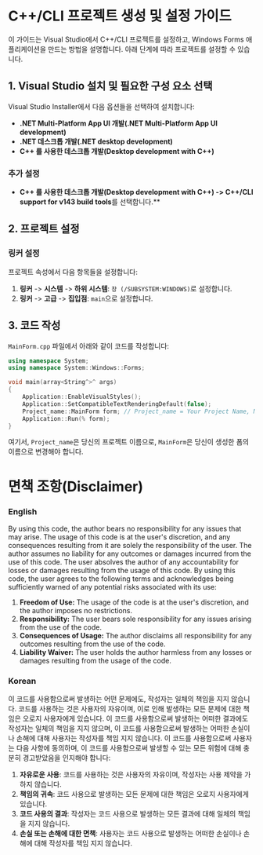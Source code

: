 # C++/CLI 프로젝트 생성 및 설정 가이드

이 가이드는 Visual Studio에서 C++/CLI 프로젝트를 설정하고, Windows Forms 애플리케이션을 만드는 방법을 설명합니다. 아래 단계에 따라 프로젝트를 설정할 수 있습니다.

## 1. Visual Studio 설치 및 필요한 구성 요소 선택

Visual Studio Installer에서 다음 옵션들을 선택하여 설치합니다:

- **.NET Multi-Platform App UI 개발(.NET Multi-Platform App UI development)**
- **.NET 데스크톱 개발(.NET desktop development)**
- **C++ 를 사용한 데스크톱 개발(Desktop development with C++)**

### 추가 설정

- **C++ 를 사용한 데스크톱 개발(Desktop development with C++) -> C++/CLI support for v143 build tools**를 선택합니다.**

## 2. 프로젝트 설정

### 링커 설정

프로젝트 속성에서 다음 항목들을 설정합니다:

1. **링커** -> **시스템** -> **하위 시스템**: `창 (/SUBSYSTEM:WINDOWS)`로 설정합니다.
2. **링커** -> **고급** -> **집입점**: `main`으로 설정합니다.

## 3. 코드 작성

`MainForm.cpp` 파일에서 아래와 같이 코드를 작성합니다:

```cpp
using namespace System;
using namespace System::Windows::Forms;

void main(array<String^>^ args)
{
    Application::EnableVisualStyles();
    Application::SetCompatibleTextRenderingDefault(false);
    Project_name::MainForm form; // Project_name = Your Project Name, MainForm = Your Form Name
    Application::Run(% form);
}
```

여기서, `Project_name`은 당신의 프로젝트 이름으로, `MainForm`은 당신이 생성한 폼의 이름으로 변경해야 합니다.

# **면책 조항(Disclaimer)**
### English
By using this code, the author bears no responsibility for any issues that may arise. The usage of this code is at the user's discretion, and any consequences resulting from it are solely the responsibility of the user. The author assumes no liability for any outcomes or damages incurred from the use of this code. The user absolves the author of any accountability for losses or damages resulting from the usage of this code. By using this code, the user agrees to the following terms and acknowledges being sufficiently warned of any potential risks associated with its use:

1. **Freedom of Use:** The usage of the code is at the user's discretion, and the author imposes no restrictions.
2. **Responsibility:** The user bears sole responsibility for any issues arising from the use of the code.
3. **Consequences of Usage:** The author disclaims all responsibility for any outcomes resulting from the use of the code.
4. **Liability Waiver:** The user holds the author harmless from any losses or damages resulting from the usage of the code.

### Korean
이 코드를 사용함으로써 발생하는 어떤 문제에도, 작성자는 일체의 책임을 지지 않습니다. 코드를 사용하는 것은 사용자의 자유이며, 이로 인해 발생하는 모든 문제에 대한 책임은 오로지 사용자에게 있습니다. 이 코드를 사용함으로써 발생하는 어떠한 결과에도 작성자는 일체의 책임을 지지 않으며, 이 코드를 사용함으로써 발생하는 어떠한 손실이나 손해에 대해 사용자는 작성자를 책임 지지 않습니다. 이 코드를 사용함으로써 사용자는 다음 사항에 동의하며, 이 코드를 사용함으로써 발생할 수 있는 모든 위험에 대해 충분히 경고받았음을 인지해야 합니다:

1. **자유로운 사용**: 코드를 사용하는 것은 사용자의 자유이며, 작성자는 사용 제약을 가하지 않습니다.
2. **책임의 귀속**: 코드 사용으로 발생하는 모든 문제에 대한 책임은 오로지 사용자에게 있습니다.
3. **코드 사용의 결과**: 작성자는 코드 사용으로 발생하는 모든 결과에 대해 일체의 책임을 지지 않습니다.
4. **손실 또는 손해에 대한 면책**: 사용자는 코드 사용으로 발생하는 어떠한 손실이나 손해에 대해 작성자를 책임 지지 않습니다.
